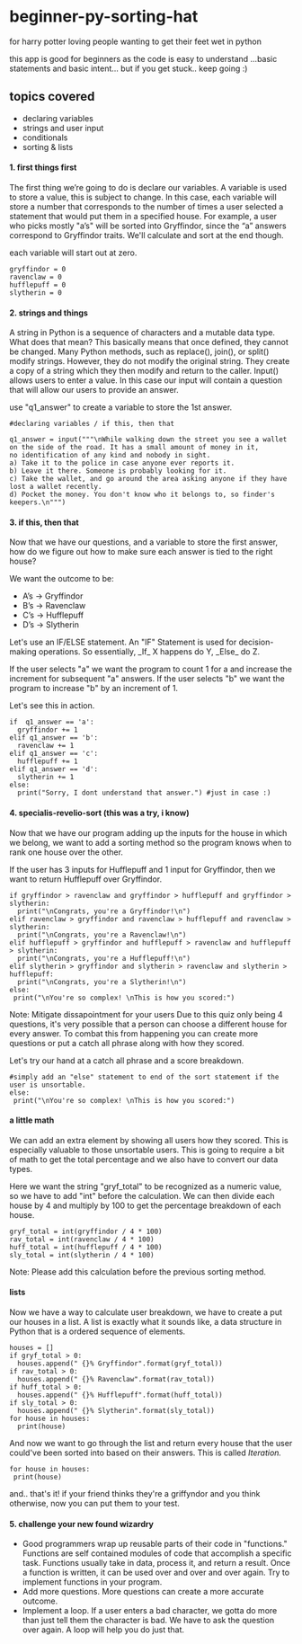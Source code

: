 # beginner-py-sorting-hat
for harry potter loving people wanting to get their feet wet in python
<html>
<body>


this app is good for beginners as the code is easy to understand ...basic statements and basic intent... but if you get stuck.. keep going :)


<h2>topics covered</h2>
<ul>
  <li>declaring variables</li>
  <li>strings and user input</li>
  <li>conditionals</li>
  <li>sorting & lists</li>
</ul>  


<h4>1. first things first</h4>
The first thing we’re going to do is declare our variables. A variable is used to store a value, this is subject to change. In this case, each variable will store a number that corresponds to the number of times a user selected a statement that would put them in a specified house. For example, a user who picks mostly "a’s" will be sorted into Gryffindor, since the “a” answers correspond to Gryffindor traits. We'll calculate and sort at the end though. 
  
each variable will start out at zero.
  ```
gryffindor = 0
ravenclaw = 0
hufflepuff = 0
slytherin = 0
  ```
  

<h4>2. strings and things</h4>
A string in Python is a sequence of characters and a mutable data type. What does that mean? This basically means that once defined, they cannot be changed. Many Python methods, such as replace(), join(), or split() modify strings. However, they do not modify the original string. They create a copy of a string which they then modify and return to the caller. Input() allows users to enter a value. In this case our input will contain a question that will allow our users to provide an answer.

use "q1_answer" to create a variable to store the 1st answer.
```
#declaring variables / if this, then that

q1_answer = input("""\nWhile walking down the street you see a wallet on the side of the road. It has a small amount of money in it,
no identification of any kind and nobody in sight.
a) Take it to the police in case anyone ever reports it.
b) Leave it there. Someone is probably looking for it.
c) Take the wallet, and go around the area asking anyone if they have lost a wallet recently.
d) Pocket the money. You don't know who it belongs to, so finder's keepers.\n""")
  ```
  
<h4>3. if this, then that</h4>
Now that we have our questions, and a variable to store the first answer, how do we figure out how to make sure each answer is tied to the right house?

We want the outcome to be:
<ul>
  <li>A’s → Gryffindor</li>
  <li>B’s → Ravenclaw</li>
  <li>C’s → Hufflepuff</li>
  <li>D’s → Slytherin</li>
</ul>


<p>Let's use an IF/ELSE statement. 
An "IF" Statement is used for decision-making operations. So essentially, _If_ X happens do Y, _Else_ do Z. 

If the user selects "a" we want the program to count 1 for a and increase the increment for subsequent "a" answers. 
If the user selects "b" we want the program to increase "b" by an increment of 1.

Let's see this in action. </p>
  ```
if  q1_answer == 'a':
    gryffindor += 1
elif q1_answer == 'b':
    ravenclaw += 1
elif q1_answer == 'c':
    hufflepuff += 1
elif q1_answer == 'd':
    slytherin += 1
else:
    print("Sorry, I dont understand that answer.") #just in case :)
  ```


<h4>4. specialis-revelio-sort (this was a try, i know)</h4>
Now that we have our program adding up the inputs for the house in which we belong, we want to add a sorting method so the program knows when to rank one house over the other.

If the user has 3 inputs for Hufflepuff and 1 input for Gryffindor, then we want to return Hufflepuff over Gryffindor.</p>

  ```
if gryffindor > ravenclaw and gryffindor > hufflepuff and gryffindor > slytherin:
    print("\nCongrats, you're a Gryffindor!\n")
elif ravenclaw > gryffindor and ravenclaw > hufflepuff and ravenclaw > slytherin:
    print("\nCongrats, you're a Ravenclaw!\n")
elif hufflepuff > gryffindor and hufflepuff > ravenclaw and hufflepuff > slytherin:
    print("\nCongrats, you're a Hufflepuff!\n")
elif slytherin > gryffindor and slytherin > ravenclaw and slytherin > hufflepuff:
    print("\nCongrats, you're a Slytherin!\n")
else:
   print("\nYou're so complex! \nThis is how you scored:") 
   ```
Note: Mitigate dissapointment for your users
Due to this quiz only being 4 questions, it's very possible that a person can choose a different house for every answer. To combat this from happening you can create more questions or put a catch all phrase along with how they scored. 

Let's try our hand at a catch all phrase and a score breakdown.

  ```
  #simply add an "else" statement to end of the sort statement if the user is unsortable. 
  else:
   print("\nYou're so complex! \nThis is how you scored:") 
  ```

<h4> a little math </h4>
We can add an extra element by showing all users how they scored. This is especially valuable to those unsortable users. 
This is going to require a bit of math to get the total percentage and we also have to convert our data types.

Here we want the string "gryf_total" to be recognized as a numeric value, so we have to add "int" before the calculation.
We can then divide each house by 4 and multiply by 100 to get the percentage breakdown of each house.
 ```
gryf_total = int(gryffindor / 4 * 100)
rav_total = int(ravenclaw / 4 * 100)
huff_total = int(hufflepuff / 4 * 100)
sly_total = int(slytherin / 4 * 100)
 ```
 Note: Please add this calculation before the previous sorting method.
 
<h4>lists</h4>

Now we have a way to calculate user breakdown, we have to create a put our houses in a list. A list is exactly what it sounds like, a data structure in Python that is a ordered sequence of elements.
  ```
houses = []
if gryf_total > 0:
    houses.append(" {}% Gryffindor".format(gryf_total))
if rav_total > 0:
    houses.append(" {}% Ravenclaw".format(rav_total))
if huff_total > 0:
    houses.append(" {}% Hufflepuff".format(huff_total))
if sly_total > 0:
    houses.append(" {}% Slytherin".format(sly_total))
for house in houses:
    print(house) 
  ```
And now we want to go through the list and return every house that the user could've been sorted into based on their answers. This is called _Iteration._

 ```
for house in houses:
  print(house)
 ```
 
 and.. that's it! if your friend thinks they're a griffyndor and you think otherwise, now you can put them to your test.


<h4> 5. challenge your new found wizardry </h4>
<ul>
<li>Good programmers wrap up reusable parts of their code in "functions." Functions are self contained modules of code that accomplish a specific task. Functions usually take in data, process it, and return a result. Once a function is written, it can be used over and over and over again. Try to implement functions in your program.</li>

<li>Add more questions. More questions can create a more accurate outcome.</li>

<li>Implement a loop. If a user enters a bad character, we gotta do more than just tell them the character is bad. We have to ask the question over again. A loop will help you do just that.</li> 


</body>
</html>
